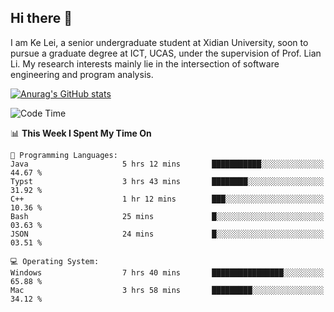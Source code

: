 ## Hi there 👋
I am Ke Lei, a senior undergraduate student at Xidian University, soon to pursue a graduate degree at ICT, UCAS, under the supervision of Prof. Lian Li. My research interests mainly lie in the intersection of software engineering and program analysis.
<!--
**KrystalRay/KrystalRay** is a ✨ _special_ ✨ repository because its `README.md` (this file) appears on your GitHub profile.

Here are some ideas to get you started:

- 🔭 I’m currently working on ...
- 🌱 I’m currently learning ...
- 👯 I’m looking to collaborate on ...
- 🤔 I’m looking for help with ...
- 💬 Ask me about ...
- 📫 How to reach me: ...
- 😄 Pronouns: ...
- ⚡ Fun fact: ...
-->
[![Anurag's GitHub stats](https://github-readme-stats.vercel.app/api?username=KrystalRay)](https://github.com/anuraghazra/github-readme-stats)
<!--START_SECTION:waka-->
![Code Time](http://img.shields.io/badge/Code%20Time-11%20hrs%2041%20mins-blue)

📊 **This Week I Spent My Time On** 

```text
💬 Programming Languages: 
Java                     5 hrs 12 mins       ███████████░░░░░░░░░░░░░░   44.67 % 
Typst                    3 hrs 43 mins       ████████░░░░░░░░░░░░░░░░░   31.92 % 
C++                      1 hr 12 mins        ███░░░░░░░░░░░░░░░░░░░░░░   10.36 % 
Bash                     25 mins             █░░░░░░░░░░░░░░░░░░░░░░░░   03.63 % 
JSON                     24 mins             █░░░░░░░░░░░░░░░░░░░░░░░░   03.51 % 

💻 Operating System: 
Windows                  7 hrs 40 mins       ████████████████░░░░░░░░░   65.88 % 
Mac                      3 hrs 58 mins       █████████░░░░░░░░░░░░░░░░   34.12 % 
```


<!--END_SECTION:waka-->
